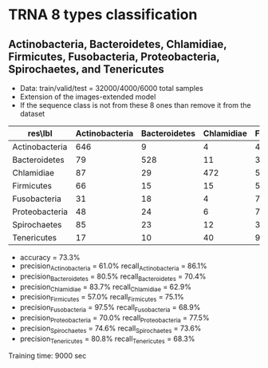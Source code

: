 # TRNA 8 types classification

## Actinobacteria, Bacteroidetes, Chlamidiae, Firmicutes, Fusobacteria, Proteobacteria, Spirochaetes, and Tenericutes

 * Data: train/valid/test = 32000/4000/6000 total samples
 * Extension of the images-extended model
 * If the sequence class is not from these 8 ones than remove it from the dataset
  
| res\lbl 	    | Actinobacteria | Bacteroidetes | Chlamidiae | Firmicutes | Fusobacteria | Proteobacteria | Spirochaetes | Tenericutes |
|---------------|----------------|---------------|------------|------------|--------------|----------------|--------------|-------------|
|Actinobacteria | 646            | 9             | 4          | 47         | 0            | 33             | 11           | 0           |
|Bacteroidetes  | 79             | 528           | 11         | 38         | 1            | 48             | 41           | 4           |
|Chlamidiae     | 87             | 29            | 472        | 57         | 2            | 37             | 27           | 39          |
|Firmicutes     | 66             | 15            | 15         | 563        | 2            | 45             | 20           | 24          |
|Fusobacteria   | 31             | 18            | 4          | 76         | 517          | 43             | 39           | 22          |
|Proteobacteria | 48             | 24            | 6          | 78         | 1            | 581            | 8            | 4           |
|Spirochaetes   | 85             | 23            | 12         | 30         | 3            | 16             | 552          | 29          |
|Tenericutes    | 17             | 10            | 40         | 98         | 4            | 27             | 42           | 512         |

   * accuracy = 73.3%
   * precision<sub>Actinobacteria</sub> = 61.0%       recall<sub>Actinobacteria</sub> = 86.1%
   * precision<sub>Bacteroidetes</sub> = 80.5%        recall<sub>Bacteroidetes</sub> = 70.4%
   * precision<sub>Chlamidiae</sub> = 83.7%      recall<sub>Chlamidiae</sub> = 62.9%
   * precision<sub>Firmicutes</sub> = 57.0%     recall<sub>Firmicutes</sub> = 75.1%
   * precision<sub>Fusobacteria</sub> = 97.5%      recall<sub>Fusobacteria</sub> = 68.9%
   * precision<sub>Proteobacteria</sub> = 70.0%       recall<sub>Proteobacteria</sub> = 77.5%
   * precision<sub>Spirochaetes</sub> = 74.6%        recall<sub>Spirochaetes</sub> = 73.6%
   * precision<sub>Tenericutes</sub> = 80.8%      recall<sub>Tenericutes</sub> = 68.3%

Training time: 9000 sec
